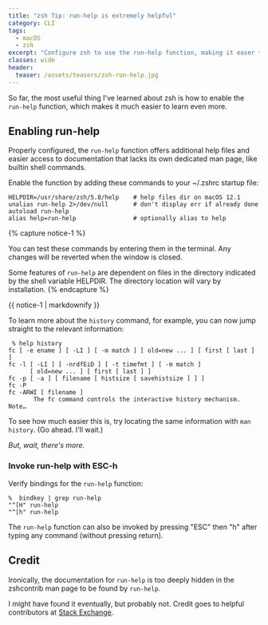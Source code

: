 ```yaml
---
title: "zsh Tip: run-help is extremely helpful"
category: CLI
tags:
  - macOS
  - zsh
excerpt: "Configure zsh to use the run-help function, making it easer to access documentation."
classes: wide
header:
  teaser: /assets/teasers/zsh-run-help.jpg
---
```


So far, the most useful thing I've learned about zsh is how to enable the `run-help` function, which makes it much easier to learn even more.

## Enabling run-help

Properly configured, the `run-help` function offers additional help files and easier access to documentation that lacks its own dedicated man page, like builtin shell commands.

Enable the function by adding these commands to your \~/.zshrc startup file:

```
HELPDIR=/usr/share/zsh/5.8/help    # help files dir on macOS 12.1
unalias run-help 2>/dev/null       # don't display err if already done
autoload run-help
alias help=run-help                # optionally alias to help
```

{% capture notice-1 %}

You can test these commands by entering them in the terminal. Any changes will be reverted when the window is closed.

Some features of `run-help` are dependent on files in the directory indicated by the shell variable HELPDIR. The directory location will vary by installation.
{% endcapture %}<div class="notice--warning">{{ notice-1 | markdownify }}</div>

To learn more about the `history` command, for example, you can now jump straight to the relevant information:

```shell
 % help history
fc [ -e ename ] [ -LI ] [ -m match ] [ old=new ... ] [ first [ last ] ]
fc -l [ -LI ] [ -nrdfEiD ] [ -t timefmt ] [ -m match ]
      [ old=new ... ] [ first [ last ] ]
fc -p [ -a ] [ filename [ histsize [ savehistsize ] ] ]
fc -P
fc -ARWI [ filename ]
       The fc command controls the interactive history mechanism.  Note…
```

To see how much easier this is, try locating the same information with `man history`. (Go ahead. I'll wait.)

*But, wait, there's more.*

### Invoke run-help with ESC-h

Verify bindings for the `run-help` function:

```shell
%  bindkey | grep run-help
"^[H" run-help
"^[h" run-help
```

The `run-help` function can also be invoked by pressing "ESC" then "h" after typing any command (without pressing return).

## Credit

Ironically, the documentation for `run-help` is too deeply hidden in the zshcontrib man page to be found by `run-help`.

I might have found it eventually, but probably not. Credit goes to helpful contributors at
[Stack Exchange](https://stackoverflow.com/questions/4405382/how-can-i-read-documentation-about-built-in-zsh-commands).
